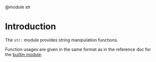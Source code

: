 <!-- toc -->

@module str

# Introduction

The `str:` module provides string manipulation functions.

Function usages are given in the same format as in the reference doc for the
[builtin module](builtin.html).
